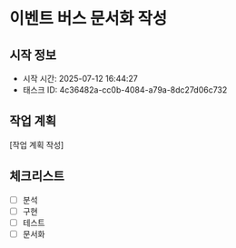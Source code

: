 # 이벤트 버스 문서화 작성

## 시작 정보
- 시작 시간: 2025-07-12 16:44:27
- 태스크 ID: 4c36482a-cc0b-4084-a79a-8dc27d06c732

## 작업 계획
[작업 계획 작성]

## 체크리스트
- [ ] 분석
- [ ] 구현
- [ ] 테스트
- [ ] 문서화
